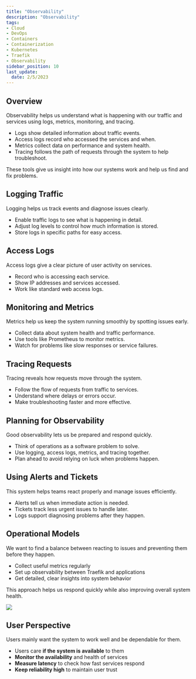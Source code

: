 ```yaml
---
title: "Observability"
description: "Observability"
tags: 
- Cloud
- DevOps
- Containers
- Containerization
- Kubernetes
- Traefik
- Observability
sidebar_position: 10
last_update:
  date: 2/5/2023
---
```


## Overview

Observability helps us understand what is happening with our traffic and services using logs, metrics, monitoring, and tracing.

- Logs show detailed information about traffic events.
- Access logs record who accessed the services and when.
- Metrics collect data on performance and system health.
- Tracing follows the path of requests through the system to help troubleshoot.

These tools give us insight into how our systems work and help us find and fix problems.

## Logging Traffic

Logging helps us track events and diagnose issues clearly.

- Enable traffic logs to see what is happening in detail.
- Adjust log levels to control how much information is stored.
- Store logs in specific paths for easy access.


## Access Logs

Access logs give a clear picture of user activity on services.

- Record who is accessing each service.
- Show IP addresses and services accessed.
- Work like standard web access logs.

## Monitoring and Metrics

Metrics help us keep the system running smoothly by spotting issues early.

- Collect data about system health and traffic performance.
- Use tools like Prometheus to monitor metrics.
- Watch for problems like slow responses or service failures.


## Tracing Requests

Tracing reveals how requests move through the system.

- Follow the flow of requests from traffic to services.
- Understand where delays or errors occur.
- Make troubleshooting faster and more effective.


## Planning for Observability

Good observability lets us be prepared and respond quickly.

- Think of operations as a software problem to solve.
- Use logging, access logs, metrics, and tracing together.
- Plan ahead to avoid relying on luck when problems happen.


## Using Alerts and Tickets

This system helps teams react properly and manage issues efficiently.

- Alerts tell us when immediate action is needed.
- Tickets track less urgent issues to handle later.
- Logs support diagnosing problems after they happen.


## Operational Models 

We want to find a balance between reacting to issues and preventing them before they happen.

- Collect useful metrics regularly
- Set up observability between Traefik and applications
- Get detailed, clear insights into system behavior

This approach helps us respond quickly while also improving overall system health.

<div class="img-center"> 

![](/img/docs/all-things-devops-traefik-observability.png)

</div>


## User Perspective

Users mainly want the system to work well and be dependable for them.

- Users care **if the system is available** to them
- **Monitor the availability** and health of services
- **Measure latency** to check how fast services respond
- **Keep reliability high** to maintain user trust

